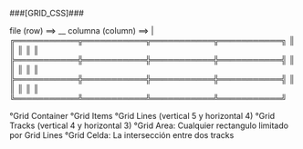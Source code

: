 ###[GRID_CSS]###

file (row) ==> __
columna (column) ==> |
╔═══════════╦═══════════╦═══════════╦═══════════╗
║           ║           ║           ║           ║
╠═══════════╬═══════════╬═══════════╬═══════════╣
║           ║           ║           ║           ║
╠═══════════╬═══════════╬═══════════╬═══════════╣
║           ║           ║           ║           ║
╚═══════════╩═══════════╩═══════════╩═══════════╝

°Grid Container
°Grid Items
°Grid Lines (vertical 5 y horizontal 4)
°Grid Tracks (vertical 4 y horizontal 3)
°Grid Area: Cualquier rectangulo limitado por Grid Lines
°Grid Celda: La intersección entre dos tracks